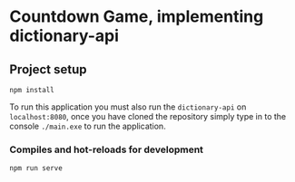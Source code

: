 # Countdown Game, implementing dictionary-api

## Project setup
```
npm install
```
To run this application you must also run the `dictionary-api` on `localhost:8080`, once you have cloned the repository simply type in to the console `./main.exe` to run the application.

### Compiles and hot-reloads for development
```
npm run serve
```
